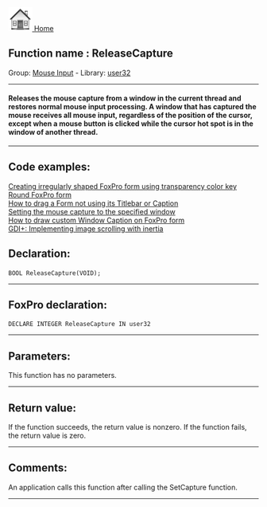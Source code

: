 [<img src="../../images/home.png"> Home ](https://github.com/VFPX/Win32API)  

## Function name : ReleaseCapture
Group: [Mouse Input](../../functions_group.md#Mouse_Input)  -  Library: [user32](../../Libraries.md#user32)  
***  


#### Releases the mouse capture from a window in the current thread and restores normal mouse input processing. A window that has captured the mouse receives all mouse input, regardless of the position of the cursor, except when a mouse button is clicked while the cursor hot spot is in the window of another thread.
***  


## Code examples:
[Creating irregularly shaped FoxPro form using transparency color key](../../samples/sample_033.md)  
[Round FoxPro form](../../samples/sample_143.md)  
[How to drag a Form not using its Titlebar or Caption](../../samples/sample_195.md)  
[Setting the mouse capture to the specified window](../../samples/sample_282.md)  
[How to draw custom Window Caption on FoxPro form](../../samples/sample_499.md)  
[GDI+: Implementing image scrolling with inertia](../../samples/sample_595.md)  

## Declaration:
```foxpro  
BOOL ReleaseCapture(VOID);  
```  
***  


## FoxPro declaration:
```foxpro  
DECLARE INTEGER ReleaseCapture IN user32  
```  
***  


## Parameters:
This function has no parameters.   
***  


## Return value:
If the function succeeds, the return value is nonzero. If the function fails, the return value is zero.  
***  


## Comments:
An application calls this function after calling the SetCapture function.   
  
***  

